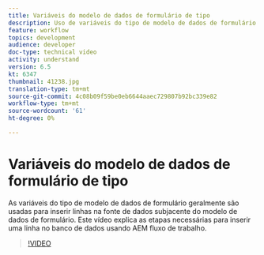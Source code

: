 ```yaml
---
title: Variáveis do modelo de dados de formulário de tipo
description: Uso de variáveis do tipo de modelo de dados de formulário em um fluxo de trabalho AEM.
feature: workflow
topics: development
audience: developer
doc-type: technical video
activity: understand
version: 6.5
kt: 6347
thumbnail: 41238.jpg
translation-type: tm+mt
source-git-commit: 4c08b09f59be0eb6644aaec729807b92bc339e82
workflow-type: tm+mt
source-wordcount: '61'
ht-degree: 0%

---
```



# Variáveis do modelo de dados de formulário de tipo

As variáveis do tipo de modelo de dados de formulário geralmente são usadas para inserir linhas na fonte de dados subjacente do modelo de dados de formulário. Este vídeo explica as etapas necessárias para inserir uma linha no banco de dados usando AEM fluxo de trabalho.



>[!VIDEO](https://video.tv.adobe.com/v/41238/quality=9&learn=on)
